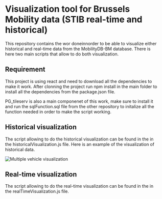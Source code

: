 # Visualization tool for Brussels Mobility data (STIB real-time and historical)

This repository contains the wor doneinnorder to be able to visualize either historical and real-time data from the MobilityDB-BM database.
There is here two main scripts that allow to do both visualization.

## Requirement
This project  is using react and need to download all the dependencies to make it work. After clonning the project run npm install in the main folder to install all the 
dependencies from the package.json file.

PG_tileserv is also a main componenet of this work, make sure to install it and run the sqlFunction.sql file from the other repository to initalize all the
function needed in order to make the script working.

## Historical visualization
The script allowing to do the historical visualization can be found in the in the historicalVisualization.js file.
Here is an example of the visualization of historical data.

![Multiple vehicle visualization](https://drive.google.com/file/d/1Y9BabQNTsRt2VPHDtSJipQOTD8KXSN3g/view?usp=drive_link)



## Real-time visualization
The script allowing to do the real-time visualization can be found in the in the realTimeVisualization.js file.
